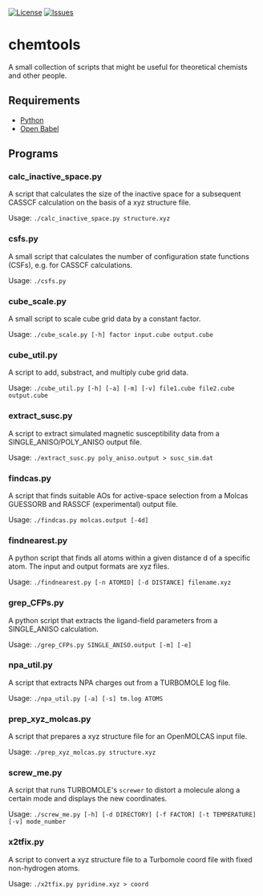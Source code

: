 [![License](https://img.shields.io/github/license/micb25/chemtools.svg)](LICENSE)
[![Issues](https://img.shields.io/github/issues/micb25/chemtools.svg)](https://github.com/micb25/chemtools/issues)

# chemtools
A small collection of scripts that might be useful for theoretical chemists and other people.

## Requirements
* [Python](https://www.python.org/)
* [Open Babel](http://www.openbabel.org/)


## Programs
### calc\_inactive\_space.py
A script that calculates the size of the inactive space for a subsequent CASSCF calculation on the basis of a xyz structure file.

Usage:
`./calc_inactive_space.py structure.xyz`

### csfs.py
A small script that calculates the number of configuration state functions (CSFs), e.g. for CASSCF calculations.

Usage:
`./csfs.py`

### cube_scale.py
A small script to scale cube grid data by a constant factor.

Usage:
`./cube_scale.py [-h] factor input.cube output.cube`

### cube_util.py
A script to add, substract, and multiply cube grid data.

Usage:
`./cube_util.py [-h] [-a] [-m] [-v] file1.cube file2.cube output.cube`

### extract\_susc.py
A script to extract simulated magnetic susceptibility data from a SINGLE\_ANISO/POLY\_ANISO output file.

Usage:
`./extract_susc.py poly_aniso.output > susc_sim.dat`

### findcas.py
A script that finds suitable AOs for active-space selection from a Molcas GUESSORB and RASSCF (experimental) output file.

Usage:
`./findcas.py molcas.output [-4d]`

### findnearest.py
A python script that finds all atoms within a given distance d of a specific atom. The input and output formats are xyz files.

Usage:
`./findnearest.py [-n ATOMID] [-d DISTANCE] filename.xyz`

### grep_CFPs.py

A python script that extracts the ligand-field parameters from a SINGLE_ANISO calculation.

Usage:
`./grep_CFPs.py SINGLE_ANISO.output [-m] [-e]`

### npa_util.py

A script that extracts NPA charges out from a TURBOMOLE log file.

Usage:
`./npa_util.py [-a] [-s] tm.log ATOMS`

### prep\_xyz\_molcas.py
A script that prepares a xyz structure file for an OpenMOLCAS input file.

Usage:
`./prep_xyz_molcas.py structure.xyz`

### screw_me.py
A script that runs TURBOMOLE's `screwer` to distort a molecule along a certain mode and displays the new coordinates.

Usage:
`./screw_me.py [-h] [-d DIRECTORY] [-f FACTOR] [-t TEMPERATURE] [-v] mode_number`

### x2tfix.py
A script to convert a xyz structure file to a Turbomole coord file with fixed non-hydrogen atoms.

Usage:
`./x2tfix.py pyridine.xyz > coord`
